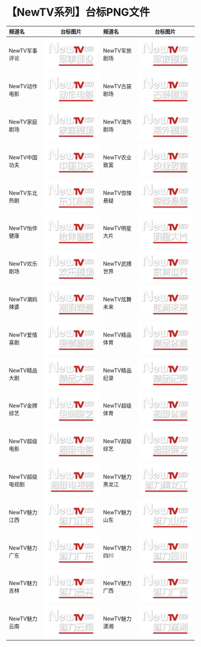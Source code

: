 # 【NewTV系列】台标PNG文件
|频道名|台标图片|频道名|台标图片|
|:---|:---:|:---|:---:|
|NewTV军事评论|<img src="https://raw.githubusercontent.com/liuyilong80880/tvlog/main/img/NewTV01.png">|NewTV军旅剧场|<img src="https://raw.githubusercontent.com/liuyilong80880/tvlog/main/img/NewTV02.png">|
|NewTV动作电影|<img src="https://raw.githubusercontent.com/liuyilong80880/tvlog/main/img/NewTV03.png">|NewTV古装剧场|<img src="https://raw.githubusercontent.com/liuyilong80880/tvlog/main/img/NewTV04.png">|
|NewTV家庭剧场|<img src="https://raw.githubusercontent.com/liuyilong80880/tvlog/main/img/NewTV05.png">|NewTV海外剧场|<img src="https://raw.githubusercontent.com/liuyilong80880/tvlog/main/img/NewTV06.png">|
|NewTV中国功夫|<img src="https://raw.githubusercontent.com/liuyilong80880/tvlog/main/img/NewTV07.png">|NewTV农业致富|<img src="https://raw.githubusercontent.com/liuyilong80880/tvlog/main/img/NewTV08.png">|
|NewTV东北热剧|<img src="https://raw.githubusercontent.com/liuyilong80880/tvlog/main/img/NewTV09.png">|NewTV惊悚悬疑|<img src="https://raw.githubusercontent.com/liuyilong80880/tvlog/main/img/NewTV10.png">|
|NewTV怡伴健康|<img src="https://raw.githubusercontent.com/liuyilong80880/tvlog/main/img/NewTV11.png">|NewTV明星大片|<img src="https://raw.githubusercontent.com/liuyilong80880/tvlog/main/img/NewTV12.png">|
|NewTV欢乐剧场|<img src="https://raw.githubusercontent.com/liuyilong80880/tvlog/main/img/NewTV13.png">|NewTV武搏世界|<img src="https://raw.githubusercontent.com/liuyilong80880/tvlog/main/img/NewTV14.png">|
|NewTV潮妈辣婆|<img src="https://raw.githubusercontent.com/liuyilong80880/tvlog/main/img/NewTV15.png">|NewTV炫舞未来|<img src="https://raw.githubusercontent.com/liuyilong80880/tvlog/main/img/NewTV16.png">|
|NewTV爱情喜剧|<img src="https://raw.githubusercontent.com/liuyilong80880/tvlog/main/img/NewTV17.png">|NewTV精品体育|<img src="https://raw.githubusercontent.com/liuyilong80880/tvlog/main/img/NewTV18.png">|
|NewTV精品大剧|<img src="https://raw.githubusercontent.com/liuyilong80880/tvlog/main/img/NewTV19.png">|NewTV精品纪录|<img src="https://raw.githubusercontent.com/liuyilong80880/tvlog/main/img/NewTV20.png">|
|NewTV金牌综艺|<img src="https://raw.githubusercontent.com/liuyilong80880/tvlog/main/img/NewTV21.png">|NewTV超级体育|<img src="https://raw.githubusercontent.com/liuyilong80880/tvlog/main/img/NewTV22.png">|
|NewTV超级电影|<img src="https://raw.githubusercontent.com/liuyilong80880/tvlog/main/img/NewTV23.png">|NewTV超级综艺|<img src="https://raw.githubusercontent.com/liuyilong80880/tvlog/main/img/NewTV24.png">|
|NewTV超级电视剧|<img src="https://raw.githubusercontent.com/liuyilong80880/tvlog/main/img/NewTV25.png">|NewTV魅力黑龙江|<img src="https://raw.githubusercontent.com/liuyilong80880/tvlog/main/img/NewTV26.png">|
|NewTV魅力江西|<img src="https://raw.githubusercontent.com/liuyilong80880/tvlog/main/img/NewTV27.png">|NewTV魅力山东|<img src="https://raw.githubusercontent.com/liuyilong80880/tvlog/main/img/NewTV28.png">|
|NewTV魅力广东|<img src="https://raw.githubusercontent.com/liuyilong80880/tvlog/main/img/NewTV29.png">|NewTV魅力四川|<img src="https://raw.githubusercontent.com/liuyilong80880/tvlog/main/img/NewTV30.png">|
|NewTV魅力吉林|<img src="https://raw.githubusercontent.com/liuyilong80880/tvlog/main/img/NewTV31.png">|NewTV魅力广西|<img src="https://raw.githubusercontent.com/liuyilong80880/tvlog/main/img/NewTV32.png">|
|NewTV魅力云南|<img src="https://raw.githubusercontent.com/liuyilong80880/tvlog/main/img/NewTV33.png">|NewTV魅力潇湘|<img src="https://raw.githubusercontent.com/liuyilong80880/tvlog/main/img/NewTV34.png">|
